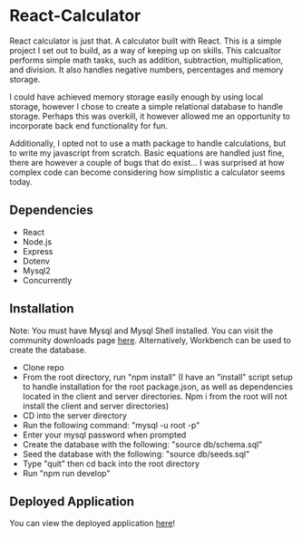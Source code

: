 # React-Calculator

React calculator is just that. A calculator built with React. This is a simple project I set out to build, as a way of keeping up on skills. This calcualtor performs simple math tasks, such as addition, subtraction, multiplication, and division. It also handles negative numbers, percentages and memory storage.

I could have achieved memory storage easily enough by using local storage, however I chose to create a simple relational database to handle storage. Perhaps this was overkill, it however allowed me an opportunity to incorporate back end functionality for fun.

Additionally, I opted not to use a math package to handle calculations, but to write my javascript from scratch. Basic equations are handled just fine, there are however a couple of bugs that do exist... I was surprised at how complex code can become considering how simplistic a calculator seems today.

## Dependencies

- React
- Node.js
- Express
- Dotenv
- Mysql2
- Concurrently

## Installation

Note: You must have Mysql and Mysql Shell installed. You can visit the community downloads page [here](https://dev.mysql.com/downloads/mysql/). Alternatively, Workbench can be used to create the database.

- Clone repo
- From the root directory, run "npm install" (I have an "install" script setup to handle installation for the root package.json, as well as dependencies located in the client and server directories. Npm i from the root will not install the client and server directories)
- CD into the server directory
- Run the following command: "mysql -u root -p"
- Enter your mysql password when prompted
- Create the database with the following: "source db/schema.sql"
- Seed the database with the following: "source db/seeds.sql"
- Type "quit" then cd back into the root directory
- Run "npm run develop"

## Deployed Application

You can view the deployed application [here]()!
